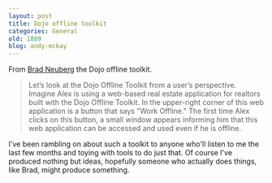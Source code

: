 ```yaml
---
layout: post
title: Dojo offline toolkit
categories: General
old: 1889
blog: andy-mckay
---
```

From <a href="http://www.sitepen.com/blog/2007/01/02/the-dojo-offline-toolkit/" target="_blank">Brad Neuberg</a> the Dojo offline toolkit. <blockquote> Let&rsquo;s look at the Dojo Offline Toolkit from a user&rsquo;s perspective. Imagine Alex is using a web-based real estate application for realtors built with the Dojo Offline Toolkit. In the upper-right corner of this web application is a button that says &quot;Work Offline.&quot; The first time Alex clicks on this button, a small window appears informing him that this web application can be accessed and used even if he is offline. </blockquote> I&#39;ve been rambling on about such a toolkit to anyone who&#39;ll listen to me the last few months and toying with tools to do just that. Of course I&#39;ve produced nothing but ideas, hopefully someone who actually does things, like Brad, might produce something.